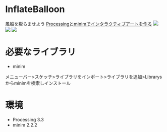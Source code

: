 # InflateBalloon
風船を膨らませよう
[Processingとminimでインタラクティブアートを作る](http://taillook.hateblo.jp/entry/2017/03/21/194056 "Title")
![](https://cdn-ak.f.st-hatena.com/images/fotolife/t/taillook/20170321/20170321185217.png)
![](https://cdn-ak.f.st-hatena.com/images/fotolife/t/taillook/20170321/20170321185127.png)
![](https://cdn-ak.f.st-hatena.com/images/fotolife/t/taillook/20170321/20170321185122.png)

# 必要なライブラリ

+ minim

メニューバー>スケッチ>ライブラリをインポート>ライブラリを追加>Librarysからminimを検索しインストール

# 環境
+ Processing 3.3
+ minim 2.2.2
